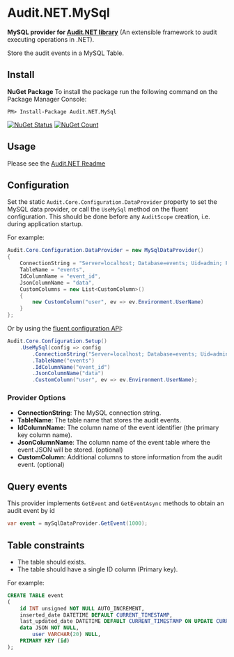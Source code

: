 # Audit.NET.MySql
**MySQL provider for [Audit.NET library](https://github.com/thepirat000/Audit.NET)** (An extensible framework to audit executing operations in .NET).

Store the audit events in a MySQL Table.

## Install

**NuGet Package** 
To install the package run the following command on the Package Manager Console:

```
PM> Install-Package Audit.NET.MySql
```

[![NuGet Status](https://img.shields.io/nuget/v/Audit.NET.MySql.svg?style=flat)](https://www.nuget.org/packages/Audit.NET.MySql/)
[![NuGet Count](https://img.shields.io/nuget/dt/Audit.NET.MySql.svg)](https://www.nuget.org/packages/Audit.NET.MySql/)

## Usage
Please see the [Audit.NET Readme](https://github.com/thepirat000/Audit.NET#usage)

## Configuration
Set the static `Audit.Core.Configuration.DataProvider` property to set the MySQL data provider, or call the `UseMySql` method on the fluent configuration. This should be done before any `AuditScope` creation, i.e. during application startup.

For example:
```c#
Audit.Core.Configuration.DataProvider = new MySqlDataProvider()
{
    ConnectionString = "Server=localhost; Database=events; Uid=admin; Pwd=admin;",
    TableName = "events",
    IdColumnName = "event_id",
    JsonColumnName = "data",
    CustomColumns = new List<CustomColumn>()
    {
        new CustomColumn("user", ev => ev.Environment.UserName)
    }
};
```

Or by using the [fluent configuration API](https://github.com/thepirat000/Audit.NET#configuration-fluent-api):
```c#
Audit.Core.Configuration.Setup()
    .UseMySql(config => config
        .ConnectionString("Server=localhost; Database=events; Uid=admin; Pwd=admin;")
        .TableName("events")
        .IdColumnName("event_id")
        .JsonColumnName("data")
        .CustomColumn("user", ev => ev.Environment.UserName);
```

### Provider Options

- **ConnectionString**: The MySQL connection string.
- **TableName**: The table name that stores the audit events.
- **IdColumnName**: The column name of the event identifier (the primary key column name).
- **JsonColumnName**: The column name of the event table where the event JSON will be stored. (optional)
- **CustomColumn**: Additional columns to store information from the audit event. (optional)

## Query events

This provider implements `GetEvent` and `GetEventAsync` methods to obtain an audit event by id 

```c#
var event = mySqlDataProvider.GetEvent(1000);
```

## Table constraints

- The table should exists. 
- The table should have a single ID column (Primary key).

For example:
```SQL
CREATE TABLE event
(
	id INT unsigned NOT NULL AUTO_INCREMENT,
	inserted_date DATETIME DEFAULT CURRENT_TIMESTAMP,
	last_updated_date DATETIME DEFAULT CURRENT_TIMESTAMP ON UPDATE CURRENT_TIMESTAMP,
	data JSON NOT NULL,
    	user VARCHAR(20) NULL,
	PRIMARY KEY (id)
);
```
